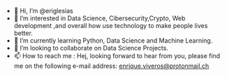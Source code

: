 - 👋 Hi, I’m @eriglesias
- 👀 I’m interested in Data Science, Cibersecurity,Crypto, Web development ,and overall how use technology to make people lives better.
- 🌱 I’m currently learning Python, Data Science and Machine Learning.
- 💞️ I’m looking to collaborate on Data Science Projects. 
- 📫 How to reach me : Hej, looking forward to hear from you, please find me on the following e-mail address: enrique.viveros@protonmail.ch

<!---
eriglesias/eriglesias is a ✨ special ✨ repository because its `README.md` (this file) appears on your GitHub profile.
You can click the Preview link to take a look at your changes.
--->
